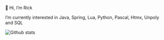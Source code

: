 👋 Hi, I’m Rick

I’m currently interested in Java, Spring, Lua, Python, Pascal, Htmx, Unpoly and SQL

![Github stats](https://github-readme-stats.vercel.app/api?username=lawson89&show_icons=true&count_private=true)

<!---
lawson89/lawson89 is a ✨ special ✨ repository because its `README.md` (this file) appears on your GitHub profile.
You can click the Preview link to take a look at your changes.
--->
